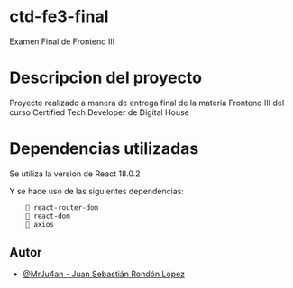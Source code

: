 # ctd-fe3-final

Examen Final de Frontend III

# Descripcion del proyecto

Proyecto realizado a manera de entrega final de la materia Frontend III del curso Certified Tech Developer de Digital House

# Dependencias utilizadas

Se utiliza la version de React 18.0.2

Y se hace uso de las siguientes dependencias:

```bash
    📍 react-router-dom
    📍 react-dom
    📍 axios 
```

## Autor

- [@MrJu4an - Juan Sebastián Rondón López](https://www.github.com/MrJu4an)